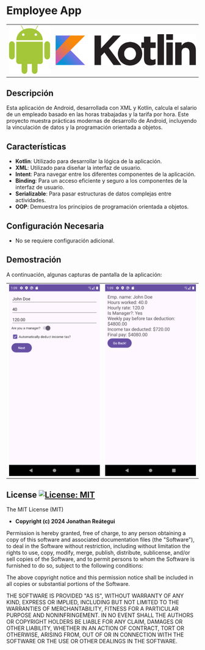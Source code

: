 # Employee App

<table>
  <tr>
    <td><img src="./assets/logo/android-logo.png" width="120" /></td>
    <td><img src="./assets/logo/kotlin-logo.png" width="410" /></td>
  </tr>
</table>

## Descripción

Esta aplicación de Android, desarrollada con XML y Kotlin, calcula el salario de un empleado basado en las horas trabajadas y la tarifa por hora. Este proyecto muestra prácticas modernas de desarrollo de Android, incluyendo la vinculación de datos y la programación orientada a objetos.

## Características

- **Kotlin**: Utilizado para desarrollar la lógica de la aplicación.
- **XML**: Utilizado para diseñar la interfaz de usuario.
- **Intent**: Para navegar entre los diferentes componentes de la aplicación.
- **Binding**: Para un acceso eficiente y seguro a los componentes de la interfaz de usuario.
- **Serializable**: Para pasar estructuras de datos complejas entre actividades.
- **OOP**: Demuestra los principios de programación orientada a objetos.

## Configuración Necesaria

- No se requiere configuración adicional.

## Demostración

A continuación, algunas capturas de pantalla de la aplicación:

<table>
  <tr>
    <td><img src="./assets/demo_form.png"/></td>
    <td><img src="./assets/demo_values.png"/></td>
  </tr>
</table>

## License [![License: MIT](https://img.shields.io/badge/License-MIT-yellow.svg)](https://opensource.org/licenses/MIT)

The MIT License (MIT)

- **Copyright (c) 2024 Jonathan Reátegui**

Permission is hereby granted, free of charge, to any person obtaining a copy of this software and associated documentation files (the "Software"), to deal in the Software without restriction, including without limitation the rights to use, copy, modify, merge, publish, distribute, sublicense, and/or sell copies of the Software, and to permit persons to whom the Software is furnished to do so, subject to the following conditions:

The above copyright notice and this permission notice shall be included in all copies or substantial portions of the Software.

THE SOFTWARE IS PROVIDED "AS IS", WITHOUT WARRANTY OF ANY KIND, EXPRESS OR IMPLIED, INCLUDING BUT NOT LIMITED TO THE WARRANTIES OF MERCHANTABILITY, FITNESS FOR A PARTICULAR PURPOSE AND NONINFRINGEMENT. IN NO EVENT SHALL THE AUTHORS OR COPYRIGHT HOLDERS BE LIABLE FOR ANY CLAIM, DAMAGES OR OTHER LIABILITY, WHETHER IN AN ACTION OF CONTRACT, TORT OR OTHERWISE, ARISING FROM, OUT OF OR IN CONNECTION WITH THE SOFTWARE OR THE USE OR OTHER DEALINGS IN THE SOFTWARE.
